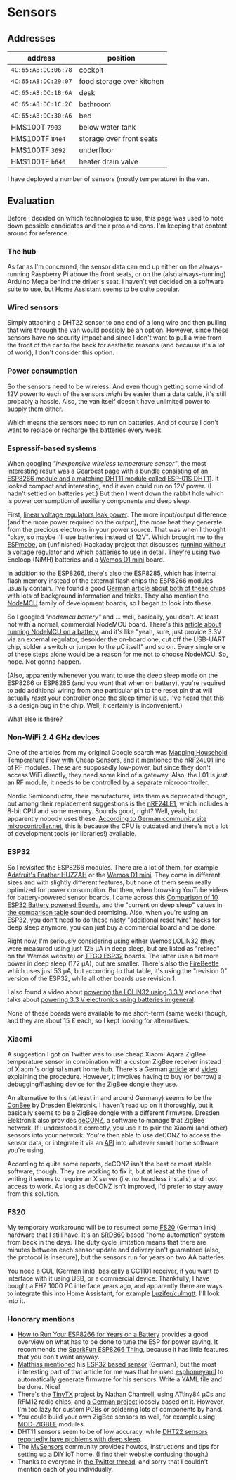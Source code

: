 # Sensors

## Addresses

| address             | position                  |
|---------------------|---------------------------|
| `4C:65:A8:DC:06:78` | cockpit                   |
| `4C:65:A8:DC:29:07` | food storage over kitchen |
| `4C:65:A8:DC:1B:6A` | desk                      |
| `4C:65:A8:DC:1C:2C` | bathroom                  |
| `4C:65:A8:DC:30:A6` | bed                       |
| HMS100T `7903`      | below water tank          |
| HMS100TF `84e4`     | storage over front seats  |
| HMS100TF `3692`     | underfloor                |
| HMS100TF `b640`     | heater drain valve        |

I have deployed a number of sensors (mostly temperature) in the van.

## Evaluation

Before I decided on which technologies to use, this page was used to note down possible candidates and their pros and cons.
I'm keeping that content around for reference.

### The hub

As far as I'm concerned, the sensor data can end up either on the always-running Raspberry Pi above the front seats, or on the (also always-running) Arduino Mega behind the driver's seat.
I haven't yet decided on a software suite to use, but [Home Assistant](https://www.home-assistant.io/) seems to be quite popular.

### Wired sensors

Simply attaching a DHT22 sensor to one end of a long wire and then pulling that wire through the van would possibly be an option.
However, since these sensors have no security impact and since I don't want to pull a wire from the front of the car to the back for aesthetic reasons (and because it's a lot of work), I don't consider this option.

### Power consumption

So the sensors need to be wireless.
And even though getting some kind of 12V power to each of the sensors _might_ be easier than a data cable, it's still probably a hassle.
Also, the van itself doesn't have unlimited power to supply them either.

Which means the sensors need to run on batteries.
And of course I don't want to replace or recharge the batteries every week.

### Espressif-based systems

When googling _"inexpensive wireless temperature sensor"_, the most interesting result was a Gearbest page with a [bundle consisting of an ESP8266 module and a matching DHT11 module called ESP-01S DHT11](https://www.gearbest.com/other-accessories/pp_1176241.html).
It looked compact and interesting, and it even could run on 12V power.
(I hadn't settled on batteries yet.)
But then I went down the rabbit hole which is power consumption of auxiliary components and deep sleep.

First, [linear voltage regulators leak power](https://www.sparkfun.com/tutorials/217).
The more input/output difference (and the more power required on the output), the more heat they generate from the precious electrons in your power source.
That was when I thought "okay, so maybe I'll use batteries instead of 12V".
Which brought me to the [ESPmobe](https://hackaday.io/project/20588-espmobe-battery-powered-esp8266-iot-sensor), an (unfinished) Hackaday project that discusses [running without a voltage regulator and which batteries to use](https://hackaday.io/project/20588-espmobe-battery-powered-esp8266-iot-sensor/log/60267-the-batteries) in detail.
They're using two Eneloop (NiMH) batteries and a [Wemos D1 mini](https://wiki.wemos.cc/products:d1:d1_mini) board.

In addition to the ESP8266, there's also the ESP8285, which has internal flash memory instead of the external flash chips the ESP8266 modules usually contain.
I've found a good [German article about both of these chips](http://stefanfrings.de/esp8266/) with lots of background information and tricks.
They also mention the [NodeMCU](https://en.wikipedia.org/wiki/NodeMCU) family of development boards, so I began to look into these.

So I googled _"nodemcu battery"_ and … well, basically, you don't.
At least not with a normal, commercial NodeMCU board.
There's this [article about running NodeMCU on a battery](https://tinker.yeoman.com.au/2016/05/29/running-nodemcu-on-a-battery-esp8266-low-power-consumption-revisited/), and it's like "yeah, sure, just provide 3.3V via an external regulator, desolder the on-board one, cut off the USB-UART chip, solder a switch or jumper to the µC itself" and so on.
Every single one of these steps alone would be a reason for me not to choose NodeMCU.
So, nope.
Not gonna happen.

(Also, apparently whenever you want to use the deep sleep mode on the ESP8266 or ESP8285 (and you _want_ that when on battery), you're required to add additional wiring from one particular pin to the reset pin that will actually _reset_ your controller once the sleep timer is up.
I've heard that this is a design bug in the chip.
Well, it certainly is inconvenient.)

What else is there?

### Non-WiFi 2.4 GHz devices

One of the articles from my original Google search was [Mapping Household Temperature Flow with Cheap Sensors](https://www.hackster.io/humblehacker/mapping-household-temperature-flow-with-cheap-sensors-6a36c3), and it mentioned the [nRF24L01](https://www.nordicsemi.com/eng/Products/2.4GHz-RF/nRF24L01) line of RF modules.
These are supposedly low-power, but since they don't access WiFi directly, they need some kind of a gateway.
Also, the L01 is _just_ an RF module, it needs to be controlled by a separate microcontroller.

Nordic Semiconductor, their manufacturer, lists them as deprecated though, but among their replacement suggestions is the [nRF24LE1](https://www.nordicsemi.com/eng/Products/2.4GHz-RF/nRF24LE1), which includes a 8-bit CPU and some memory.
Sounds good, right?
Well, yeah, but apparently nobody uses these.
[According to German community site mikrocontroller.net](https://www.mikrocontroller.net/topic/348698), this is because the CPU is outdated and there's not a lot of development tools (or libraries!) available.

### ESP32

So I revisited the ESP8266 modules.
There are a lot of them, for example [Adafruit's Feather HUZZAH](https://www.adafruit.com/product/2821) or the [Wemos D1 mini](https://wiki.wemos.cc/products:d1:d1_mini).
They come in different sizes and with slightly different features, but none of them seem really optimized for power consumption.
But then, when browsing YouTube videos for battery-powered sensor boards, I came across this [Comparison of 10 ESP32 Battery powered Boards](https://youtu.be/-769_YIeGmI), and the "current on deep sleep" values in [the comparison table](https://docs.google.com/spreadsheets/d/1Mu-bNwpnkiNUiM7f2dx8-gPnIAFMibsC2hMlWhIHbPQ/edit) sounded promising.
Also, when you're using an ESP32, you don't need to do these nasty "additional reset wire" hacks for deep sleep anymore, you can just buy a commercial board and be done.

Right now, I'm seriously considering using either [Wemos LOLIN32](https://wiki.wemos.cc/products:lolin32:lolin32) (they were measured using just 125 µA in deep sleep, but are listed as "retired" on the Wemos website) or [TTGO ESP32](http://s.click.aliexpress.com/e/EUrFMjA) boards.
The latter use a bit more power in deep sleep (172 µA), but are smaller.
There's also the [FireBeetle](https://www.dfrobot.com/product-1590.html) which uses just 53 µA, but according to that table, it's using the "revision 0" version of the ESP32, while all other boards use revision 1.

I also found a video about [powering the LOLIN32 using 3.3 V](https://youtu.be/k_7eZ5ZpSMY) and one that talks about [powering 3.3 V electronics using batteries in general](https://youtu.be/heD1zw3bMhw).

None of these boards were available to me short-term (same week) though, and they are about 15 € each, so I kept looking for alternatives.

### Xiaomi

A suggestion I got on Twitter was to use cheap Xiaomi Aqara ZigBee temperature sensor in combination with a custom ZigBee receiver instead of Xiaomi's original smart home hub.
There's a German [article](https://forum.fhem.de/index.php?topic=84790.0) and [video](https://youtu.be/F89oYY29rJ8) explaining the procedure.
However, it involves having to buy (or borrow) a debugging/flashing device for the ZigBee dongle they use.

An alternative to this (at least in and around Germany) seems to be the [ConBee](https://www.dresden-elektronik.de/conbee/) by Dresden Elektronik.
I haven't read up on it thoroughly, but it basically seems to be a ZigBee dongle with a different firmware.
Dresden Elektronik also provides [deCONZ](https://www.dresden-elektronik.de/funktechnik/products/software/pc/deconz/), a software to manage that ZigBee network.
If I understood it correctly, you use it to pair the Xiaomi (and other) sensors into your network.
You're then able to use deCONZ to access the sensor data, or integrate it via an [API](http://dresden-elektronik.github.io/deconz-rest-doc/) into whatever smart home software you're using.

According to quite some reports, deCONZ isn't the best or most stable software, though.
They are working to fix it, but at least at the time of writing it seems to require an X server (i.e. no headless installs) and root access to work.
As long as deCONZ isn't improved, I'd prefer to stay away from this solution.

### FS20

My temporary workaround will be to resurrect some [FS20](https://www.elv.de/fs20-funkschaltsystem.html) (German link) hardware that I still have.
It's an [SRD860](https://en.wikipedia.org/wiki/Short-range_device#SRD860) based "home automation" system from back in the days.
The duty cycle limitation means that there are minutes between each sensor update and delivery isn't guaranteed (also, the protocol is insecure), but the sensors run for years on two AA batteries.

You need a [CUL](https://wiki.fhem.de/wiki/CUL) (German link), basically a CC1101 receiver, if you want to interface with it using USB, or a commercial device.
Thankfully, I have bought a FHZ 1000 PC interface years ago, and apparently there are ways to integrate this into Home Assistant, for example [Luzifer/culmqtt](https://github.com/Luzifer/culmqtt).
I'll look into it.

### Honorary mentions

* [How to Run Your ESP8266 for Years on a Battery](https://openhomeautomation.net/esp8266-battery) provides a good overview on what has to be done to tune the ESP for power saving. It recommends the [SparkFun ESP8266 Thing](https://www.sparkfun.com/products/13231), because it has little features that you don't want anyway.
* [Matthias mentioned](https://twitter.com/mattsches/status/1058068949584265216) his [ESP32 based sensor](https://blog.sperrobjekt.de/content/1000514-BME680-Sensor-auf-ESP32-mit-esphomelib-konfigurieren.html) (German), but the most interesting part of that article for me was that he used [esphomeyaml](https://esphomelib.com/esphomeyaml/index.html) to automatically generate firmware for his sensors. Write a YAML file and be done. Nice!
* There's the [TinyTX](https://nathan.chantrell.net/tinytx-wireless-sensor/) project by Nathan Chantrell, using ATtiny84 µCs and RFM12 radio chips, and [a German project](http://roxxs.org/index.php/hausautomatisierung/batteriebetriebene-funk-sensoren/) loosely based on it. However, I'm too lazy for custom PCBs or soldering lots of components by hand.
* You could build your own ZigBee sensors as well, for example using [MOD-ZIGBEE](https://www.olimex.com/Products/Modules/RF/MOD-ZIGBEE/) modules.
* DHT11 sensors seem to be of low accuracy, while [DHT22 sensors reportedly have problems with deep sleep](https://tzapu.com/minimalist-battery-powered-esp8266-wifi-temperature-logger/).
* The [MySensors](https://www.mysensors.org/) community provides howtos, instructions and tips for setting up a DIY IoT home. (I find their website confusing though.)
* Thanks to everyone in [the Twitter thread](https://twitter.com/scy/status/1057962543489187840), and sorry that I couldn't mention each of you individually.

